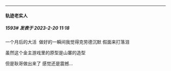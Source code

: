 
*****

####  轨迹老实人  
##### 1593#       发表于 2023-2-20 11:18

一个月后的大活  做好的一瞬间我觉得克劳德沉默 假面来打落泪

虽然这个金主游戏里的原型是山寨的造型

但是耿哥做出来了 感觉还是震撼…

